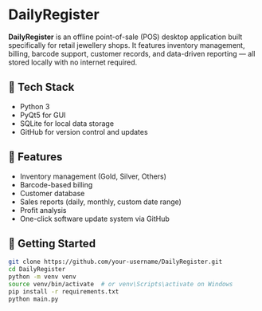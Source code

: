 # DailyRegister

**DailyRegister** is an offline point-of-sale (POS) desktop application built specifically for retail jewellery shops. It features inventory management, billing, barcode support, customer records, and data-driven reporting — all stored locally with no internet required.

## 🔧 Tech Stack
- Python 3
- PyQt5 for GUI
- SQLite for local data storage
- GitHub for version control and updates

## 🧰 Features
- Inventory management (Gold, Silver, Others)
- Barcode-based billing
- Customer database
- Sales reports (daily, monthly, custom date range)
- Profit analysis
- One-click software update system via GitHub

## 🚀 Getting Started
```bash
git clone https://github.com/your-username/DailyRegister.git
cd DailyRegister
python -m venv venv
source venv/bin/activate  # or venv\Scripts\activate on Windows
pip install -r requirements.txt
python main.py
